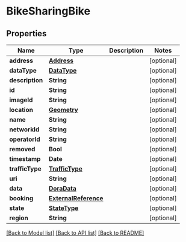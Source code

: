 # BikeSharingBike

## Properties
Name | Type | Description | Notes
------------ | ------------- | ------------- | -------------
**address** | [**Address**](Address.md) |  | [optional] 
**dataType** | [**DataType**](DataType.md) |  | [optional] 
**description** | **String** |  | [optional] 
**id** | **String** |  | [optional] 
**imageId** | **String** |  | [optional] 
**location** | [**Geometry**](Geometry.md) |  | [optional] 
**name** | **String** |  | [optional] 
**networkId** | **String** |  | [optional] 
**operatorId** | **String** |  | [optional] 
**removed** | **Bool** |  | [optional] 
**timestamp** | **Date** |  | [optional] 
**trafficType** | [**TrafficType**](TrafficType.md) |  | [optional] 
**uri** | **String** |  | [optional] 
**data** | [**DoraData**](DoraData.md) |  | [optional] 
**booking** | [**ExternalReference**](ExternalReference.md) |  | [optional] 
**state** | [**StateType**](StateType.md) |  | [optional] 
**region** | **String** |  | [optional] 

[[Back to Model list]](../README.md#documentation-for-models) [[Back to API list]](../README.md#documentation-for-api-endpoints) [[Back to README]](../README.md)


